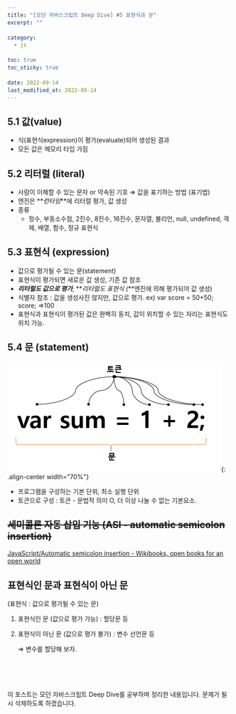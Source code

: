 ```yaml
---
title: "[모던 자바스크립트 Deep Dive] #5 표현식과 문"
excerpt: ""

category:
  - js

toc: true
toc_sticky: true

date: 2022-09-14
last_modified_at: 2022-09-14
---
```


## 5.1 값(value)

- 식(표현식expression)이 평가(evaluate)되어 생성된 결과
- 모든 값은 메모리 타입 가짐

## 5.2 리터럴 (literal)

- 사람이 이해할 수 있는 문자 or 약속된 기호 ⇒ 값을 표기하는 방법 (표기법)
- 엔진은 **_런타임_**에 리터럴 평가, 값 생성
- 종류
  - 정수, 부동소수점, 2진수, 8진수, 16진수, 문자열, 불리언, null, undefined, 객체, 배열, 함수, 정규 표현식

## 5.3 표현식 (expression)

- 값으로 평가될 수 있는 문(statement)
- 표현식이 평가되면 새로운 값 생성, 기존 값 참조
- **_리터럴도 값으로 평가_**, **_리터럴도 표현식 (_**엔진에 의해 평가되어 값 생성)
- 식별자 참조 : 값을 생성사진 않지만, 값으로 평가. ex) var score = 50+50; score; ⇒100
- 표현식과 표현식이 평가된 값은 완벽히 동치, 값이 위치할 수 있는 자리는 표현식도 위치 가능.

## 5.4 문 (statement)

![Untitled](/assets/images//5-1.png){: .align-center width="70%"}

- 프로그램을 구성하는 기본 단위, 최소 실행 단위
- 토큰으로 구성 : 토큰 - 문법적 의미 O, 더 이상 나눌 수 없는 기본요소.

## ~~세미콜론 자동 삽입 기능 (ASI - automatic semicolon insertion)~~

[JavaScript/Automatic semicolon insertion - Wikibooks, open books for an open world](https://en.wikibooks.org/wiki/JavaScript/Automatic_semicolon_insertion)

## 표현식인 문과 표현식이 아닌 문

(표현식 : 값으로 평가될 수 있는 문)

1. 표현식인 문 (값으로 평가 가능) : 할당문 등
2. 표현식이 아닌 문 (값으로 평가 불가) : 변수 선언문 등

   ⇒ 변수를 할당해 보자.

<br><br><br><br>
이 포스트는 모던 자바스크립트 Deep Dive를 공부하며 정리한 내용입니다. 문제가 될 시 삭제하도록 하겠습니다.
